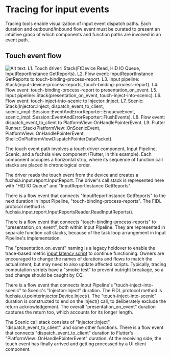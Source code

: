 # Tracing for input events

Tracing tools enable visualization of input event dispatch paths. Each duration
and outbound/inbound flow event must be curated to present an intuitive grasp of
which components and function paths are involved in an event path.

## Touch event flow

<!-- mdformat off(keep custom line breaks for alt text) -->

![Alt text.
L1. Touch driver: Stack(FtDevice Read, HID IO Queue, InputReportInstance GetReports).
L2. Flow event: InputReportInstance GetReports to touch-binding-process-report.
L3. Input pipeline: Stack(input-device-process-reports, touch-binding-process-report).
L4. Flow event: touch-binding-process-report to presentation_on_event.
L5. Input pipeline: Stack(presentation_on_event, touch-inject-into-scenic).
L6. Flow event: touch-inject-into-scenic to Injector::Inject.
L7. Scenic: Stack(Injector::Inject, dispatch_event_to_client, scenic_impl::Session::EventAndErrorReporter::EnqueueEvent, scenic_impl::Session::EventAndErrorReporter::FlushEvents).
L8. Flow event: dispatch_event_to_client to PlatformView::OnHandlePointerEvent.
L9. Flutter Runner: Stack(PlatformView::OnScenicEvent, PlatformView::OnHandlePointerEvent, Shell::OnPlatformViewDispatchPointerDataPacket).
](images/flow-example.png)

<!-- mdformat on -->

The touch event path involves a touch driver component, Input Pipeline, Scenic,
and a fuchsia view component (Flutter, in this example). Each component occupies
a horizontal strip, where its sequence of function call stacks are placed in
chronological order.

The driver reads the touch event from the device and creates a
fuchsia.input.report.InputReport. The driver's call stack is represented here
with "HID IO Queue" and "InputReportInstance GetReports".

There is a flow event that connects "InputReportInstance GetReports" to the next
duration in Input Pipeline, "touch-binding-process-reports". The FIDL protocol
method is fuchsia.input.report.InputReportsReader.ReadInputReports().

There is a flow event that connects "touch-binding-process-reports" to
"presentation_on_event", both within Input Pipeline. They are represented in
separate function call stacks, because of the task loop arrangement in Input
Pipeline's implementation.

The "presentation_on_event" naming is a legacy holdover to enable the
trace-based metric
[input latency script](https://cs.opensource.google/fuchsia/fuchsia/+/main:sdk/testing/sl4f/client/lib/src/trace_processing/metrics/input_latency.dart)
to continue functioning. Owners are encouraged to change the names of durations
and flows to match the actual intent, but may need to also update affected
scripts. Typically, tracing computation scripts have a "smoke test" to prevent
outright breakage, so a bad change should be caught by CQ.

There is a flow event that connects Input Pipeline's "touch-inject-into-scenic"
to Scenic's "Injector::Inject" duration. The FIDL protocol method is
fuchsia.ui.pointerinjector.Device.Inject(). The "touch-inject-into-scenic"
duration is constructed to end on the Inject() call, to deliberately exclude the
return acknowledgement. The overall "presentation_on_event" duration captures
the return too, which accounts for its longer length.

The Scenic call stack consists of "Injector::Inject",
"dispatch_event_to_client", and some other functions. There is a flow event that
connects "dispatch_event_to_client" duration to Flutter's
"PlatformView::OnHandlePointerEvent" duration. At the receiving side, the touch
event has finally arrived and getting processed by a UI client component.
